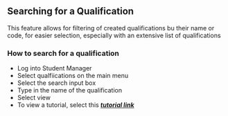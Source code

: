 ## **Searching for a Qualification**

This feature allows for filtering of created qualifications bu their name or code, for easier selection, especially with an extensive list of qualifications

### **How to search for a qualification**
- Log into Student Manager
- Select qualfiications on the main menu
- Select the search input box
- Type in the name of the qualification
- Select view 
- To view a tutorial, select this [**_tutorial link_**](https://www.iorad.com/player/117064/Searching-for-a-qualification)